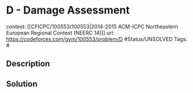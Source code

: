 # D - Damage Assessment

contest: [[CFICPC/100553/100553|2014-2015 ACM-ICPC Northeastern European Regional Contest (NEERC 14)]]
url: https://codeforces.com/gym/100553/problem/D
#Status/UNSOLVED
Tags: #

## Description

## Solution

